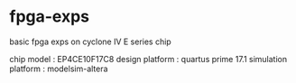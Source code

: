 # fpga-exps
 basic fpga exps on cyclone IV E series chip

chip model : EP4CE10F17C8
design platform : quartus prime 17.1
simulation platform : modelsim-altera
